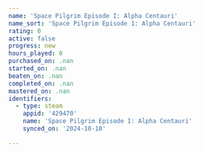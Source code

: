 ```yaml
---
name: 'Space Pilgrim Episode I: Alpha Centauri'
name_sort: 'Space Pilgrim Episode 1: Alpha Centauri'
rating: 0
active: false
progress: new
hours_played: 0
purchased_on: .nan
started_on: .nan
beaten_on: .nan
completed_on: .nan
mastered_on: .nan
identifiers:
  - type: steam
    appid: '429470'
    name: 'Space Pilgrim Episode I: Alpha Centauri'
    synced_on: '2024-10-10'

---
```

